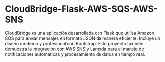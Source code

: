# CloudBridge-Flask-AWS-SQS-AWS-SNS
CloudBridge es una aplicación desarrollada con Flask que utiliza Amazon SQS para enviar mensajes en formato JSON de manera eficiente. Incluye un diseño moderno y profesional con Bootstrap. Este proyecto también demuestra la integración con AWS SNS y Lambda para el manejo de notificaciones automáticas y procesamiento de datos en tiempo real.
